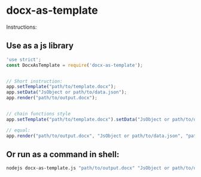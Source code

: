 # docx-as-template


Instructions:


## Use as a js library
```js
'use strict';
const DocxAsTemplate = require('docx-as-template');


// Short instruction:
app.setTemplate("path/to/template.docx");
app.setData("JsObject or path/to/data.json");
app.render("path/to/output.docx");


// chain functions style
app.setTemplate("path/to/template.docx").setData("JsObject or path/to/data.json").render("path/to/output.docx");

// equal:
app.render("path/to/output.docx", "JsObject or path/to/data.json", "path/to/template.docx");
```

## Or run as a command in shell:
```bash
nodejs docx-as-template.js "path/to/output.docx" "JsObject or path/to/data.json" "path/to/template.docx"
```